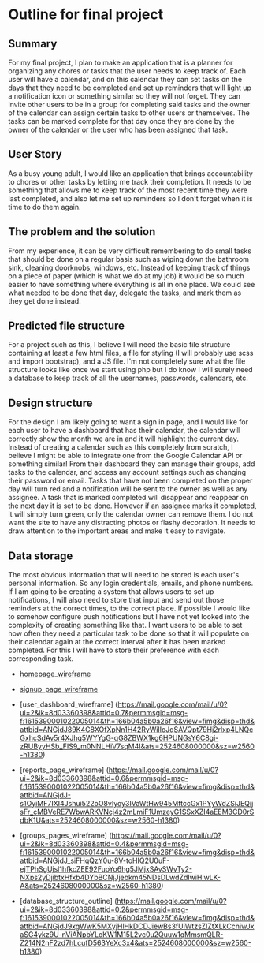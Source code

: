 # Outline for final project

## Summary

For my final project, I plan to make an application that is a planner for organizing
any chores or tasks that the user needs to keep track of. Each user will have a calendar,
and on this calendar they can set tasks on the days that they need to be completed and
set up reminders that will light up a notification icon or something similar so they will
not forget. They can invite other users to be in a group for completing said tasks
and the owner of the calendar can assign certain tasks to other users or themselves.
The tasks can be marked complete for that day once they are done by the owner of the calendar
or the user who has been assigned that task.

## User Story

As a busy young adult, I would like an application that brings accountability to chores or other tasks
by letting me track their completion. It needs to be something that allows me to keep track of
the most recent time they were last completed, and also let me set up reminders so I don't forget
when it is time to do them again.

## The problem and the solution

From my experience, it can be very difficult remembering to do small tasks that should be
done on a regular basis such as wiping down the bathroom sink, cleaning doorknobs, windows, etc.
Instead of keeping track of things on a piece of paper (which is what we do at my job) it would be
so much easier to have something where everything is all in one place. We could see
what needed to be done that day, delegate the tasks, and mark them as they get done instead.

## Predicted file structure

For a project such as this, I believe I will need the basic file structure containing at least a few html files, a file for styling (I will probably use scss and import bootstrap), and a JS file. I'm not completely sure what the file structure looks like once we start using php but I do know I will surely need a database
to keep track of all the usernames, passwords, calendars, etc.

## Design structure

For the design I am likely going to want a sign in page, and I would like for each user to have a dashboard that has their calendar, the calendar will correctly show the month we are in and it will highlight the current day. Instead of creating a calendar such as this completely from scratch, I believe I might be able to integrate one from the Google Calendar API or something similar!
From their dashboard they can manage their groups, add tasks to the calendar, and access any
account settings such as changing their password or email. Tasks that have not been completed on the proper day will turn red and a notification will be sent to the owner as well as any assignee. A task that is marked completed will disappear and reappear on the next day it is set to be done. However if an assignee marks it completed, it will simply turn green, only the calendar owner can remove them. I do not want the site to have any distracting photos or flashy decoration. It needs to draw attention to the important areas and make it easy to navigate.

## Data storage

The most obvious information that will need to be stored is each user's personal information. So any login credentials, emails, and phone numbers. If I am going to be creating a system that allows users to set up notifications, I will also need to store that input and send out those reminders at the correct times, to the correct place. If possible I would like to somehow configure push notifications but I have not yet looked into the complexity of creating something like that. I want users to be able to set how often they need a particular task to be done so that it will populate on their calendar again at the correct interval after it has been marked completed. For this I will have to store their preference with each corresponding task.

* [homepage_wireframe](https://mail.google.com/mail/u/0?ui=2&ik=8d03360398&attid=0.0&permmsgid=msg-f:1615390001022005014&th=166b04a5b0a26f16&view=fimg&disp=thd&attbid=ANGjdJ9FEBoQEq6_U7ShJvrihNLemBqyzr_U6ZrF4VNQ-31kgPUmZpLAH6Y75fA89uXHrGcik16c_fjQTR5Onc-xIl6fLcnDS_KgZ0r9XQVmRgBUYlWVwptepJ-agv4&ats=2524608000000&sz=w2560-h1380)

* [signup_page_wireframe](https://mail.google.com/mail/u/0?ui=2&ik=8d03360398&attid=0.8&permmsgid=msg-f:1615390001022005014&th=166b04a5b0a26f16&view=fimg&disp=thd&attbid=ANGjdJ8poyMRtV1UKiWNwWz_T-QMnwu9j3-IIoXWcYc73eh2hqd7yiGKrNl1Komtqpi4zjeYvgaoynF4n0lm4X6MgB5CbY9bGlffSHFoawmxSGYEVp2eJ1JaSlzLuP8&ats=2524608000000&sz=w2560-h1380)

* [user_dashboard_wireframe] (https://mail.google.com/mail/u/0?ui=2&ik=8d03360398&attid=0.7&permmsgid=msg-f:1615390001022005014&th=166b04a5b0a26f16&view=fimg&disp=thd&attbid=ANGjdJ89K4C8XOfXpNn1H42RyWilIoJqSAVQpt79Hj2rlxp4LNQcGxhcSdAv5r4XJhq5WYYgG-qG8ZBWX1kg6HPUNGsY6C8gi-zRUByyHSb_FIS9_m0NNLHiV7sqM4I&ats=2524608000000&sz=w2560-h1380)

* [reports_page_wireframe] (https://mail.google.com/mail/u/0?ui=2&ik=8d03360398&attid=0.6&permmsgid=msg-f:1615390001022005014&th=166b04a5b0a26f16&view=fimg&disp=thd&attbid=ANGjdJ-s1OyiMF7IXI4Jshui522oO8vIyoy3IVaWtHw945MttccGx1PYyWdZSiJEQijsFr_cMBVeRE7WbwARKVNcj4z2mLmiF1UmzeyG1SSxXZI4aEEM3CD0rSdbK1U&ats=2524608000000&sz=w2560-h1380)

* [groups_pages_wireframe] (https://mail.google.com/mail/u/0?ui=2&ik=8d03360398&attid=0.4&permmsgid=msg-f:1615390001022005014&th=166b04a5b0a26f16&view=fimg&disp=thd&attbid=ANGjdJ_siFHqQzY0u-8V-toHIQ2U0uF-ejTPhSgUjsl1hfkcZEE92FuoYo6hg5JMjxSAvSWvTy2-NXps2yDjibtxHfxb4DYbBCNjJjebkm45NDsDLwdZdIwiHiwLK-A&ats=2524608000000&sz=w2560-h1380)

* [database_structure_outline] (https://mail.google.com/mail/u/0?ui=2&ik=8d03360398&attid=0.2&permmsgid=msg-f:1615390001022005014&th=166b04a5b0a26f16&view=fimg&disp=thd&attbid=ANGjdJ9xgWwK5MXyjHlHkDCDJiewBs3fUiWtzsZlZtXLkCcniwJxaSG4ykz9U-nViANpbYLoKW1M15L2vc0u2Quuw1qMmsmQLR-Z214N2nF2zd7hLcufD563YeXc3x4&ats=2524608000000&sz=w2560-h1380)
